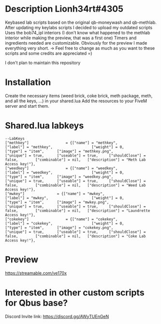 # Description Lionh34rt#4305
Keybased lab scripts based on the original qb-moneywash and qb-methlab.
After updating my keylabs scripts I decided to upload my outdated scripts
Uses the bob74_ipl interiors (I don't know what happened to the methlab interior while making the preview, that was a first one)
Timers and ingredients needed are customizable. Obviously for the preview I made everything very short.
-> Feel free to change as much as you want to these scripts and some credits are appreciated =)

I don't plan to maintain this repository

# Installation
Create the necessary items (weed brick, coke brick, meth package, meth, and all the keys, ...) in your shared.lua
Add the resources to your FiveM server and start them.

# Shared.lua labkeys
```
--LabKeys
["methkey"] 				= {["name"] = "methkey", 					["label"] = "methkey", 					["weight"] = 0, 		["type"] = "item", 		["image"] = "methkey.png", 				["unique"] = true, 		["useable"] = true, 	["shouldClose"] = false,	   	["combinable"] = nil,   ["description"] = "Meth Lab Access key!"},
["weedkey"] 				= {["name"] = "weedkey", 					["label"] = "weedkey", 					["weight"] = 0, 		["type"] = "item", 		["image"] = "weedkey.png", 				["unique"] = true, 		["useable"] = true, 	["shouldClose"] = false,	   	["combinable"] = nil,   ["description"] = "Weed Lab Access key!"},
["mwkey"] 				= {["name"] = "mwkey", 					        ["label"] = "mwkey", 					["weight"] = 0, 		["type"] = "item", 		["image"] = "mwkey.png", 				["unique"] = true, 		["useable"] = true, 	["shouldClose"] = false,	   	["combinable"] = nil,   ["description"] = "Laundrette Access key!"},
["cokekey"] 				= {["name"] = "cokekey", 					["label"] = "cokekey", 					["weight"] = 0, 		["type"] = "item", 		["image"] = "cokekey.png", 				["unique"] = true, 		["useable"] = true, 	["shouldClose"] = false,	   	["combinable"] = nil,   ["description"] = "Coke Lab Access key!"},
```

# Preview
https://streamable.com/ve170x

# Interested in other custom scripts for Qbus base?
Discord Invite link: https://discord.gg/AWyTUEnGeN
